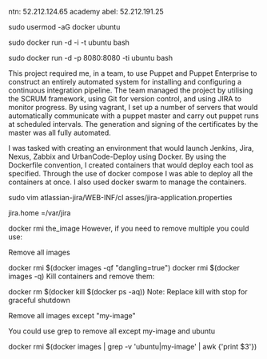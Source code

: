 ntn: 52.212.124.65
academy
abel: 52.212.191.25

sudo usermod -aG docker ubuntu

sudo docker run -d -i -t ubuntu bash

sudo docker run -d -p 8080:8080 -ti  ubuntu bash


This project required me, in a team, to use Puppet and Puppet Enterprise to construct an entirely automated system for installing and configuring a continuous integration pipeline. The team managed the project by utilising the SCRUM framework, using Git for version control, and using JIRA to monitor progress. By using vagrant, I set up a number of servers that would automatically communicate with a puppet master and carry out puppet runs at scheduled intervals. The generation and signing of the certificates by the master was all fully automated. 

I was tasked with creating an environment that would launch Jenkins, Jira, Nexus, Zabbix and UrbanCode-Deploy using Docker. By using the Dockerfile convention, I created containers that would deploy each tool as specified. Through the use of docker compose I was able to deploy all the containers at once. I also used docker swarm to manage the containers. 

sudo vim atlassian-jira/WEB-INF/cl   asses/jira-application.properties

jira.home =/var/jira 

docker rmi the_image
However, if you need to remove multiple you could use:

Remove all images

  docker rmi $(docker images -qf "dangling=true")
  docker rmi $(docker images -q)
Kill containers and remove them:

  docker rm $(docker kill $(docker ps -aq))
Note: Replace kill with stop for graceful shutdown

Remove all images except "my-image"

You could use grep to remove all except my-image and ubuntu

  docker rmi $(docker images | grep -v 'ubuntu\|my-image' | awk {'print $3'})
